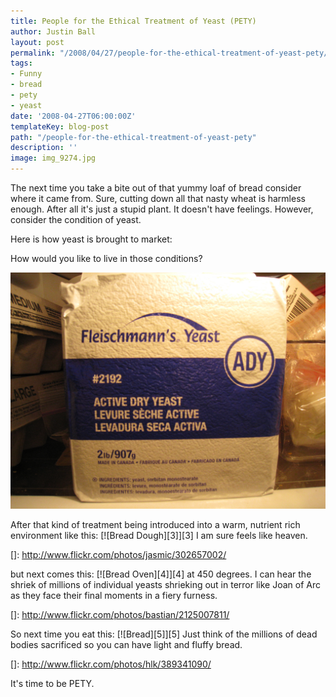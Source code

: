 ```yaml
---
title: People for the Ethical Treatment of Yeast (PETY)
author: Justin Ball
layout: post
permalink: "/2008/04/27/people-for-the-ethical-treatment-of-yeast-pety/"
tags:
- Funny
- bread
- pety
- yeast
date: '2008-04-27T06:00:00Z'
templateKey: blog-post
path: "/people-for-the-ethical-treatment-of-yeast-pety"
description: ''
image: img_9274.jpg
---
```


The next time you take a bite out of that yummy loaf of bread consider where it came from. Sure, cutting down all that nasty wheat is harmless enough. After all it's just a stupid plant. It doesn't have feelings. However, consider the condition of yeast.

Here is how yeast is brought to market:

How would you like to live in those conditions?

 <img src="img_9274.jpg" />

After that kind of treatment being introduced into a warm, nutrient rich environment like this:
[![Bread Dough][3]][3]
I am sure feels like heaven.

 []: http://www.flickr.com/photos/jasmic/302657002/

but next comes this:
[![Bread Oven][4]][4]
at 450 degrees. I can hear the shriek of millions of individual yeasts shrieking out in terror like Joan of Arc as they face their final moments in a fiery furness.

 []: http://www.flickr.com/photos/bastian/2125007811/

So next time you eat this:
[![Bread][5]][5]
Just think of the millions of dead bodies sacrificed so you can have light and fluffy bread.

 []: http://www.flickr.com/photos/hlk/389341090/

It's time to be PETY.
